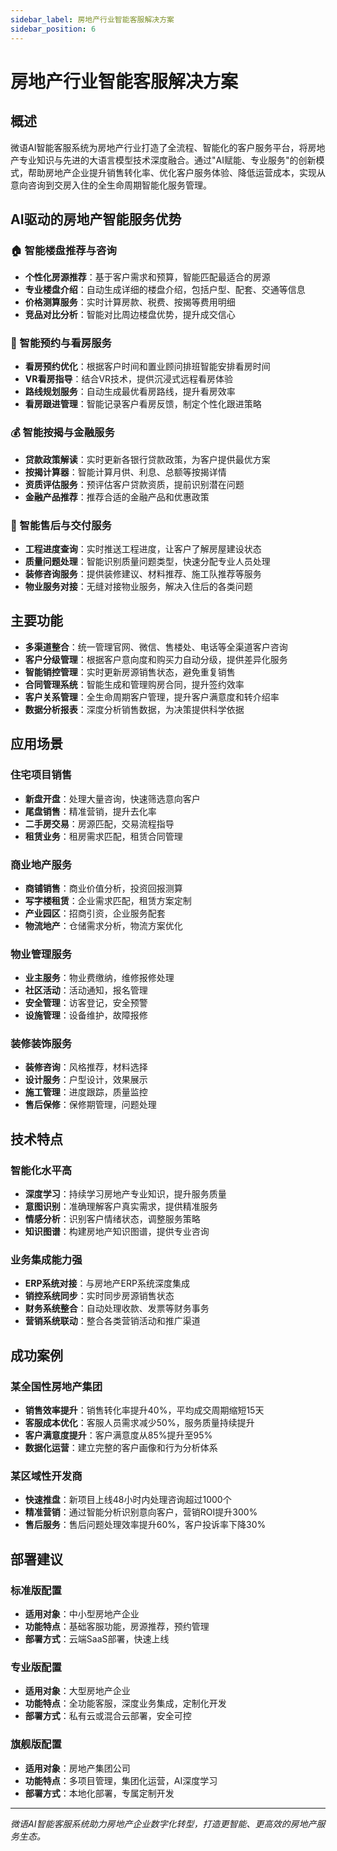 ```yaml
---
sidebar_label: 房地产行业智能客服解决方案
sidebar_position: 6
---
```


# 房地产行业智能客服解决方案

## 概述

微语AI智能客服系统为房地产行业打造了全流程、智能化的客户服务平台，将房地产专业知识与先进的大语言模型技术深度融合。通过"AI赋能、专业服务"的创新模式，帮助房地产企业提升销售转化率、优化客户服务体验、降低运营成本，实现从意向咨询到交房入住的全生命周期智能化服务管理。

## AI驱动的房地产智能服务优势

### 🏠 智能楼盘推荐与咨询

- **个性化房源推荐**：基于客户需求和预算，智能匹配最适合的房源
- **专业楼盘介绍**：自动生成详细的楼盘介绍，包括户型、配套、交通等信息
- **价格测算服务**：实时计算房款、税费、按揭等费用明细
- **竞品对比分析**：智能对比周边楼盘优势，提升成交信心

### 📅 智能预约与看房服务

- **看房预约优化**：根据客户时间和置业顾问排班智能安排看房时间
- **VR看房指导**：结合VR技术，提供沉浸式远程看房体验
- **路线规划服务**：自动生成最优看房路线，提升看房效率
- **看房跟进管理**：智能记录客户看房反馈，制定个性化跟进策略

### 💰 智能按揭与金融服务

- **贷款政策解读**：实时更新各银行贷款政策，为客户提供最优方案
- **按揭计算器**：智能计算月供、利息、总额等按揭详情
- **资质评估服务**：预评估客户贷款资质，提前识别潜在问题
- **金融产品推荐**：推荐合适的金融产品和优惠政策

### 🔧 智能售后与交付服务

- **工程进度查询**：实时推送工程进度，让客户了解房屋建设状态
- **质量问题处理**：智能识别质量问题类型，快速分配专业人员处理
- **装修咨询服务**：提供装修建议、材料推荐、施工队推荐等服务
- **物业服务对接**：无缝对接物业服务，解决入住后的各类问题

## 主要功能

- **多渠道整合**：统一管理官网、微信、售楼处、电话等全渠道客户咨询
- **客户分级管理**：根据客户意向度和购买力自动分级，提供差异化服务
- **智能销控管理**：实时更新房源销售状态，避免重复销售
- **合同管理系统**：智能生成和管理购房合同，提升签约效率
- **客户关系管理**：全生命周期客户管理，提升客户满意度和转介绍率
- **数据分析报表**：深度分析销售数据，为决策提供科学依据

## 应用场景

### 住宅项目销售

- **新盘开盘**：处理大量咨询，快速筛选意向客户
- **尾盘销售**：精准营销，提升去化率
- **二手房交易**：房源匹配，交易流程指导
- **租赁业务**：租房需求匹配，租赁合同管理

### 商业地产服务

- **商铺销售**：商业价值分析，投资回报测算
- **写字楼租赁**：企业需求匹配，租赁方案定制
- **产业园区**：招商引资，企业服务配套
- **物流地产**：仓储需求分析，物流方案优化

### 物业管理服务

- **业主服务**：物业费缴纳，维修报修处理
- **社区活动**：活动通知，报名管理
- **安全管理**：访客登记，安全预警
- **设施管理**：设备维护，故障报修

### 装修装饰服务

- **装修咨询**：风格推荐，材料选择
- **设计服务**：户型设计，效果展示
- **施工管理**：进度跟踪，质量监控
- **售后保修**：保修期管理，问题处理

## 技术特点

### 智能化水平高

- **深度学习**：持续学习房地产专业知识，提升服务质量
- **意图识别**：准确理解客户真实需求，提供精准服务
- **情感分析**：识别客户情绪状态，调整服务策略
- **知识图谱**：构建房地产知识图谱，提供专业咨询

### 业务集成能力强

- **ERP系统对接**：与房地产ERP系统深度集成
- **销控系统同步**：实时同步房源销售状态
- **财务系统整合**：自动处理收款、发票等财务事务
- **营销系统联动**：整合各类营销活动和推广渠道

## 成功案例

### 某全国性房地产集团

- **销售效率提升**：销售转化率提升40%，平均成交周期缩短15天
- **客服成本优化**：客服人员需求减少50%，服务质量持续提升
- **客户满意度提升**：客户满意度从85%提升至95%
- **数据化运营**：建立完整的客户画像和行为分析体系

### 某区域性开发商

- **快速推盘**：新项目上线48小时内处理咨询超过1000个
- **精准营销**：通过智能分析识别意向客户，营销ROI提升300%
- **售后服务**：售后问题处理效率提升60%，客户投诉率下降30%

## 部署建议

### 标准版配置

- **适用对象**：中小型房地产企业
- **功能特点**：基础客服功能，房源推荐，预约管理
- **部署方式**：云端SaaS部署，快速上线

### 专业版配置

- **适用对象**：大型房地产企业
- **功能特点**：全功能客服，深度业务集成，定制化开发
- **部署方式**：私有云或混合云部署，安全可控

### 旗舰版配置

- **适用对象**：房地产集团公司
- **功能特点**：多项目管理，集团化运营，AI深度学习
- **部署方式**：本地化部署，专属定制开发

---

*微语AI智能客服系统助力房地产企业数字化转型，打造更智能、更高效的房地产服务生态。*

